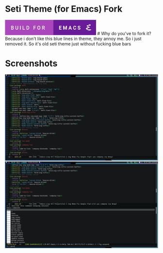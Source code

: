Seti Theme (for Emacs) Fork
======================
<img src="https://raw.githubusercontent.com/schvabodka-man/Custom-Badges/master/BuildFor/Emacs/Emacs%20xxxhdpi.png" width="300" height="50">
# Why do you've to fork it?
Because i don't like this blue lines in theme, they annoy me. So i just removed it. So it's old seti theme just without fucking blue bars

# Screenshots
![UI](/img/seti.png)
![Helm](/img/seti-helm.png)
